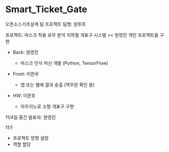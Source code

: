 # Smart_Ticket_Gate
오픈소스기초설계 팀 프로젝트
팀명: 원투투

프로젝트: 마스크 착용 유무 분석 지하철 개표구 시스템 << 원영진 개인 프로젝트를 구현

- Back: 원영진
  * 마스크 인식 머신 개발 (Python, TensorFlow)

- Front: 이찬우
  * 앱 또는 웹에 결과 송출 (역무원 확인 용)

- HW: 이준호
  * 아두이노로 소형 개표구 구현

11/4일 중간 발표자: 원영진

11/1
- 프로젝트 방향 설정
- 역할 할당
